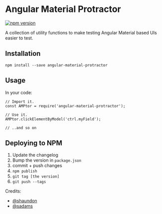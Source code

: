 # Angular Material Protractor

[![npm version](https://badge.fury.io/js/angular-material-protractor.svg)](https://badge.fury.io/js/angular-material-protractor)

A collection of utility functions to make testing Angular Material based UIs easier to test.

## Installation

```
npm install --save angular-material-protractor
```

## Usage

In your code:

```
// Import it.
const AMPtor = require('angular-material-protractor');

// Use it.
AMPtor.clickElementByModel('ctrl.myField');

// ..and so on
```

## Deploying to NPM

1. Update the changelog
1. Bump the version in `package.json`
1. commit + push changes
1. `npm publish`
1. `git tag [the version]`
1. `git push --tags`

Credits:
* [@shaundon](https://github.com/shaundon)
* [@sadams](https://github.com/sadams)
